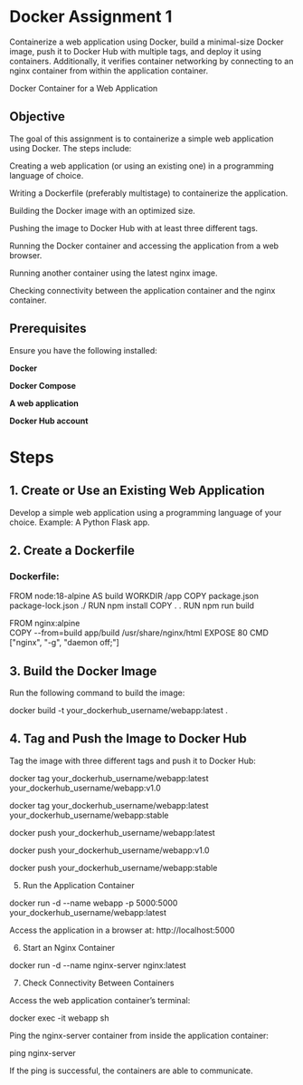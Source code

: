 
# Docker Assignment 1

Containerize a web application using Docker, build a minimal-size Docker image, push it to Docker Hub with multiple tags, and deploy it using containers. Additionally, it verifies container networking by connecting to an nginx container from within the application container.

Docker Container for a Web Application

## Objective

The goal of this assignment is to containerize a simple web application using Docker. 
The steps include:

Creating a web application (or using an existing one) in a programming language of choice.

Writing a Dockerfile (preferably multistage) to containerize the application.

Building the Docker image with an optimized size.

Pushing the image to Docker Hub with at least three different tags.

Running the Docker container and accessing the application from a web browser.

Running another container using the latest nginx image.

Checking connectivity between the application container and the nginx container.

## Prerequisites

Ensure you have the following installed:

**Docker**

**Docker Compose**

**A web application** 

**Docker Hub account**

# Steps

## 1. Create or Use an Existing Web Application

Develop a simple web application using a programming language of your choice. Example: A Python Flask app.


## 2. Create a Dockerfile

### Dockerfile:

FROM node:18-alpine AS build
WORKDIR /app
COPY package.json package-lock.json ./
RUN npm install 
COPY . .
RUN npm run build

FROM nginx:alpine  
COPY --from=build app/build /usr/share/nginx/html
EXPOSE 80
CMD ["nginx", "-g", "daemon off;"] 


## 3. Build the Docker Image

Run the following command to build the image:

docker build -t your_dockerhub_username/webapp:latest .

## 4. Tag and Push the Image to Docker Hub

Tag the image with three different tags and push it to Docker Hub:

docker tag your_dockerhub_username/webapp:latest your_dockerhub_username/webapp:v1.0

docker tag your_dockerhub_username/webapp:latest your_dockerhub_username/webapp:stable

docker push your_dockerhub_username/webapp:latest

docker push your_dockerhub_username/webapp:v1.0

docker push your_dockerhub_username/webapp:stable

5. Run the Application Container

docker run -d --name webapp -p 5000:5000 your_dockerhub_username/webapp:latest

Access the application in a browser at: http://localhost:5000

6. Start an Nginx Container

docker run -d --name nginx-server nginx:latest

7. Check Connectivity Between Containers

Access the web application container’s terminal:

docker exec -it webapp sh

Ping the nginx-server container from inside the application container:

ping nginx-server

If the ping is successful, the containers are able to communicate.
